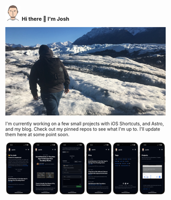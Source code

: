 ### ![Jpasholk icon](https://github.com/jpasholk/jpshlk-blog/blob/main/public/favicon.png?raw=true) Hi there 👋 I'm Josh 

![Picture of my on a glacier in Alaska](https://github.com/jpasholk/jpshlk-blog/blob/main/src/assets/alaska-glacier.jpg?raw=true)

I'm currently working on a few small projects with iOS Shortcuts, and Astro, and my blog. Check out my pinned repos to see what I'm up to. I'll update them here at some point soon.

![My Blog iPhone Screenshots](https://github.com/jpasholk/jpshlk-blog/blob/main/src/assets/jpshlk-blog-iPhone-screenshots.png?raw=true)


